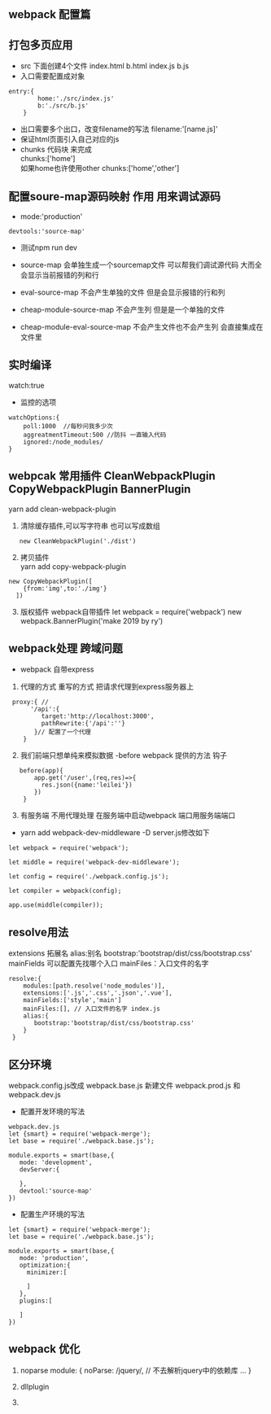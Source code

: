 ## webpack  配置篇 

## 打包多页应用
- src 下面创建4个文件 index.html b.html index.js b.js 
- 入口需要配置成对象
```
entry:{
		home:'./src/index.js'
		b:'./src/b.js'
	}
```
- 出口需要多个出口，改变filename的写法
filename:'[name.js]' 
- 保证html页面引入自己对应的js
- chunks 代码块 来完成  
chunks:['home']  
如果home也许使用other 
chunks:['home','other']

## 配置soure-map源码映射 作用 用来调试源码

- mode:'production'

```
devtools:'source-map'

```
- 测试npm run dev  
- source-map 会单独生成一个sourcemap文件 可以帮我们调试源代码 大而全 会显示当前报错的列和行

- eval-source-map 不会产生单独的文件 但是会显示报错的行和列

- cheap-module-source-map 不会产生列 但是是一个单独的文件 

- cheap-module-eval-source-map 不会产生文件也不会产生列 会直接集成在文件里 

## 实时编译
watch:true 
- 监控的选项
```
watchOptions:{
	poll:1000  //每秒问我多少次
	aggreatmentTimeout:500 //防抖 一直输入代码
	ignored:/node_modules/
}
```
##  webpcak 常用插件 CleanWebpackPlugin CopyWebpackPlugin BannerPlugin 
yarn add clean-webpack-plugin 
1. 清除缓存插件,可以写字符串 也可以写成数组
```
   new CleanWebpackPlugin('./dist')
```
2. 拷贝插件  
yarn add copy-webpack-plugin 
``` 
new CopyWebpackPlugin([
    {from:'img',to:'./img'}
  ])
``` 
3. 版权插件 webpack自带插件 
 let webpack = require('webpack')
 new webpack.BannerPlugin('make 2019 by ry')

## webpack处理 跨域问题
- webpack 自带express
1. 代理的方式  重写的方式 把请求代理到express服务器上 
```
 proxy:{ // 
      '/api':{
         target:'http://localhost:3000',
         pathRewrite:{'/api':''}
       }// 配置了一个代理
    }
```
2.  我们前端只想单纯来模拟数据
-before  webpack 提供的方法 钩子
```
   before(app){  
       app.get('/user',(req,res)=>{
         res.json({name:'leilei'})
       })
    }
```
3. 有服务端 不用代理处理 在服务端中启动webpack 端口用服务端端口
- yarn add webpack-dev-middleware -D
server.js修改如下 
```
let webpack = require('webpack');

let middle = require('webpack-dev-middleware');

let config = require('./webpack.config.js');

let compiler = webpack(config);

app.use(middle(compiler));
```
    
## resolve用法
extensions 拓展名 
alias:别名  bootstrap:'bootstrap/dist/css/bootstrap.css'
mainFields 可以配置先找哪个入口
mainFiles：入口文件的名字 
```
resolve:{
    modules:[path.resolve('node_modules')],
    extensions:['.js','.css','.json','.vue'],
    mainFields:['style','main']
    mainFiles:[], // 入口文件的名字 index.js
    alias:{ 
       bootstrap:'bootstrap/dist/css/bootstrap.css'
    }
 }
```
## 区分环境
webpack.config.js改成 webpack.base.js
新建文件 webpack.prod.js 和 webpack.dev.js
- 配置开发环境的写法
```
webpack.dev.js 
let {smart} = require('webpack-merge');
let base = require('./webpack.base.js');

module.exports = smart(base,{
   mode: 'development',
   devServer:{

   },
   devtool:'source-map'
})
```
- 配置生产环境的写法 
```
let {smart} = require('webpack-merge');
let base = require('./webpack.base.js');

module.exports = smart(base,{
   mode: 'production',
   optimization:{
     minimizer:[

     ]
   },
   plugins:[
     
   ]
})
```
## webpack 优化
1. noparse
module: {
    noParse: /jquery/, // 不去解析jquery中的依赖库 
    ...
}
2. dllplugin

3. 






















